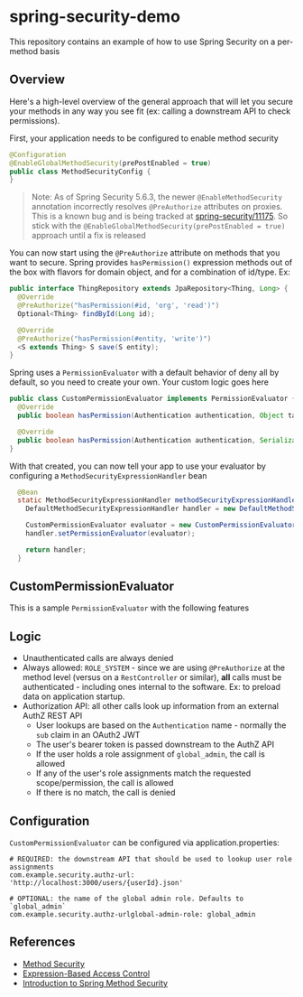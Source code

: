 # spring-security-demo

This repository contains an example of how to use Spring Security on a per-method basis

## Overview

Here's a high-level overview of the general approach that will let you secure your methods in any way you see fit (ex: calling a downstream API to check permissions).

First, your application needs to be configured to enable method security

```java
@Configuration
@EnableGlobalMethodSecurity(prePostEnabled = true)
public class MethodSecurityConfig {
}
```

> Note: As of Spring Security 5.6.3, the newer `@EnableMethodSecurity` annotation incorrectly resolves `@PreAuthorize` attributes on proxies. This is a known bug and is being tracked at [spring-security/11175](https://github.com/spring-projects/spring-security/issues/11175). So stick with the `@EnableGlobalMethodSecurity(prePostEnabled = true)` approach until a fix is released

You can now start using the `@PreAuthorize` attribute on methods that you want to secure. Spring provides `hasPermission()` expression methods out of the box with flavors for domain object, and for a combination of id/type. Ex:

```java
public interface ThingRepository extends JpaRepository<Thing, Long> {
  @Override
  @PreAuthorize("hasPermission(#id, 'org', 'read')")
  Optional<Thing> findById(Long id);

  @Override
  @PreAuthorize("hasPermission(#entity, 'write')")
  <S extends Thing> S save(S entity);
}
```

Spring uses a `PermissionEvaluator` with a default behavior of deny all by default, so you need to create your own. Your custom logic goes here

```java
public class CustomPermissionEvaluator implements PermissionEvaluator {
  @Override
  public boolean hasPermission(Authentication authentication, Object targetDomainObject, Object permission) { }

  @Override
  public boolean hasPermission(Authentication authentication, Serializable targetId, String targetType, Object permission) { }
}
```

With that created, you can now tell your app to use your evaluator by configuring a `MethodSecurityExpressionHandler` bean

```java
  @Bean
  static MethodSecurityExpressionHandler methodSecurityExpressionHandler() {
    DefaultMethodSecurityExpressionHandler handler = new DefaultMethodSecurityExpressionHandler();

    CustomPermissionEvaluator evaluator = new CustomPermissionEvaluator();
    handler.setPermissionEvaluator(evaluator);

    return handler;
  }
```

## CustomPermissionEvaluator

This is a sample `PermissionEvaluator` with the following features

## Logic

* Unauthenticated calls are always denied
* Always allowed: `ROLE_SYSTEM` - since we are using `@PreAuthorize` at the method level (versus on a `RestController` or similar), **all** calls must be authenticated - including ones internal to the software. Ex: to preload data on application startup.
* Authorization API: all other calls look up information from an external AuthZ REST API
  * User lookups are based on the `Authentication` name - normally the `sub` claim in an OAuth2 JWT
  * The user's bearer token is passed downstream to the AuthZ API
  * If the user holds a role assignment of `global_admin`, the call is allowed
  * If any of the user's role assignments match the requested scope/permission, the call is allowed
  * If there is no match, the call is denied

## Configuration

`CustomPermissionEvaluator` can be configured via application.properties:

```
# REQUIRED: the downstream API that should be used to lookup user role assignments
com.example.security.authz-url: 'http://localhost:3000/users/{userId}.json'

# OPTIONAL: the name of the global admin role. Defaults to `global_admin`
com.example.security.authz-urlglobal-admin-role: global_admin
```

## References

* [Method Security](https://docs.spring.io/spring-security/reference/servlet/authorization/method-security.html)
* [Expression-Based Access Control](https://docs.spring.io/spring-security/reference/servlet/authorization/expression-based.html#_method_security_expressions)
* [Introduction to Spring Method Security](https://www.baeldung.com/spring-security-method-security)
